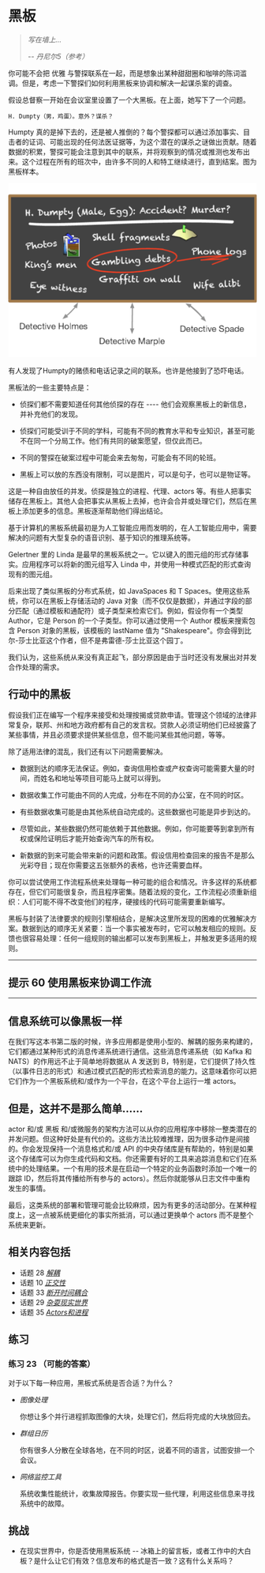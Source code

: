 # 黑板
<!-- 2020.04.13 -->
> _写在墙上…_
>
> _-- 丹尼尔5（参考）_

你可能不会把 优雅 与警探联系在一起，而是想象出某种甜甜圈和咖啡的陈词滥调。但是，考虑一下警探们如何利用黑板来协调和解决一起谋杀案的调查。

假设总督察一开始在会议室里设置了一个大黑板。在上面，她写下了一个问题。

    H. Dumpty（男，鸡蛋）。意外？谋杀？

Humpty 真的是掉下去的，还是被人推倒的？每个警探都可以通过添加事实、目击者的证词、可能出现的任何法医证据等，为这个潜在的谋杀之谜做出贡献。随着数据的积累，警探可能会注意到其中的联系，并将观察到的情况或推测也发布出来。这个过程在所有的班次中，由许多不同的人和特工继续进行，直到结案。图为黑板样本。

![黑板](../assets/topic36_1.png)

有人发现了Humpty的赌债和电话记录之间的联系。也许是他接到了恐吓电话。

黑板法的一些主要特点是：

- 侦探们都不需要知道任何其他侦探的存在 ---- 他们会观察黑板上的新信息，并补充他们的发现。

- 侦探们可能受训于不同的学科，可能有不同的教育水平和专业知识，甚至可能不在同一个分局工作。他们有共同的破案愿望，但仅此而已。

-  不同的警探在破案过程中可能会来去匆匆，可能会有不同的轮班。

- 黑板上可以放的东西没有限制，可以是图片，可以是句子，也可以是物证等。

这是一种自由放任的并发。侦探是独立的进程、代理、actors 等。有些人把事实储存在黑板上。其他人会把事实从黑板上去掉，也许会合并或处理它们，然后在黑板上添加更多的信息。黑板逐渐帮助他们得出结论。

基于计算机的黑板系统最初是为人工智能应用而发明的，在人工智能应用中，需要解决的问题有大型复杂的语音识别、基于知识的推理系统等。

Gelertner 里的 Linda 是最早的黑板系统之一。它以键入的图元组的形式存储事实。应用程序可以将新的图元组写入 Linda 中，并使用一种模式匹配的形式查询现有的图元组。

后来出现了类似黑板的分布式系统，如 JavaSpaces 和 T Spaces。使用这些系统，你可以在黑板上存储活动的 Java 对象（而不仅仅是数据），并通过字段的部分匹配（通过模板和通配符）或子类型来检索它们。例如，假设你有一个类型 Author，它是 Person 的一个子类型。你可以通过使用一个 Author 模板来搜索包含 Person 对象的黑板，该模板的 lastName 值为 "Shakespeare"。你会得到比尔-莎士比亚这个作者，但不是弗雷德-莎士比亚这个园丁。

我们认为，这些系统从来没有真正起飞，部分原因是由于当时还没有发展出对并发合作处理的需求。

## 行动中的黑板
假设我们正在编写一个程序来接受和处理按揭或贷款申请。管理这个领域的法律非常复杂，联邦、州和地方政府都有自己的发言权。贷款人必须证明他们已经披露了某些事情，并且必须要求提供某些信息，但不能问某些其他问题，等等。

除了适用法律的混乱，我们还有以下问题需要解决。

- 数据到达的顺序无法保证。例如，查询信用检查或产权查询可能需要大量的时间，而姓名和地址等项目可能马上就可以得到。

- 数据收集工作可能由不同的人完成，分布在不同的办公室，在不同的时区。

- 有些数据收集可能是由其他系统自动完成的。这些数据也可能是异步到达的。

- 尽管如此，某些数据仍然可能依赖于其他数据。例如，你可能要等到拿到所有权或保险证明后才能开始查询汽车的所有权。

- 新数据的到来可能会带来新的问题和政策。假设信用检查回来的报告不是那么光彩夺目；现在你需要这五张额外的表格，也许还需要血样。

你可以尝试使用工作流程系统来处理每一种可能的组合和情况。许多这样的系统都存在，但它们可能很复杂，而且程序密集。随着法规的变化，工作流程必须重新组织：人们可能不得不改变他们的程序，硬接线的代码可能需要重新编写。

黑板与封装了法律要求的规则引擎相结合，是解决这里所发现的困难的优雅解决方案。数据到达的顺序无关紧要：当一个事实被发布时，它可以触发相应的规则。反馈也很容易处理：任何一组规则的输出都可以发布到黑板上，并触发更多适用的规则。

---
## 提示 60 使用黑板来协调工作流
---

## 信息系统可以像黑板一样
在我们写这本书第二版的时候，许多应用都是使用小型的、解耦的服务来构建的，它们都通过某种形式的消息传递系统进行通信。这些消息传递系统（如 Kafka 和 NATS）的作用远不止于简单地将数据从 A 发送到 B，特别是，它们提供了持久性（以事件日志的形式）和通过模式匹配的形式检索消息的能力。这意味着你可以把它们作为一个黑板系统和/或作为一个平台，在这个平台上运行一堆 actors。

## 但是，这并不是那么简单......
actor 和/或 黑板 和/或微服务的架构方法可以从你的应用程序中移除一整类潜在的并发问题。但这种好处是有代价的。这些方法比较难推理，因为很多动作是间接的。你会发现保持一个消息格式和/或 API 的中央存储库是有帮助的，特别是如果这个存储库可以为你生成代码和文档。你还需要有好的工具来追踪消息和它们在系统中的处理结果。一个有用的技术是在启动一个特定的业务函数时添加一个唯一的跟踪 ID，然后将其传播给所有参与的 actors）。然后你就能够从日志文件中重构发生的事情。

最后，这类系统的部署和管理可能会比较麻烦，因为有更多的活动部分。在某种程度上，这一点被系统更细化的事实所抵消，可以通过更换单个 actors 而不是整个系统来更新。

## 相关内容包括

- 话题 28 [_解耦_](../Chapter5/解耦.md)
- 话题 10 [_正交性_](../Chapter2/正交性.md)
- 话题 33 [_断开时间耦合_](./断开时间耦合.md)
- 话题 29 [_杂耍现实世界_](../Chapter5/杂耍现实世界.md)
- 话题 35 [_Actors和进程_](../Chapter/actors和进程.md)

## 练习

### 练习 23 （可能的答案）
对于以下每一种应用，黑板式系统是否合适？为什么？

- _图像处理_

  你想让多个并行进程抓取图像的大块，处理它们，然后将完成的大块放回去。

- _群组日历_

  你有很多人分散在全球各地，在不同的时区，说着不同的语言，试图安排一个会议。

- _网络监控工具_

  系统收集性能统计，收集故障报告。你要实现一些代理，利用这些信息来寻找系统中的故障。

## 挑战
- 在现实世界中，你是否使用黑板系统 -- 冰箱上的留言板，或者工作中的大白板？是什么让它们有效？信息发布的格式是否一致？这有什么关系吗？

